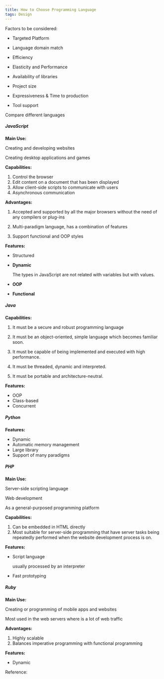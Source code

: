 ```yaml
---
title: How to Choose Programming Language
tags: Design
---
```


Factors to be considered:

- Targeted Platform

- Language domain match 

- Efficiency

- Elasticity and Performance

- Availability of libraries

- Project size

- Expressiveness & Time to production

- Tool support

Compare different languages

##### JavaScript

**Main Use:**

Creating and developing websites

Creating desktop applications and games

**Capabilities:**

1. Control the browser
2. Edit content on a document that has been displayed
3. Allow client-side scripts to communicate with users
4. Asynchronous communication

**Advantages:**

1. Accepted and supported by all the major browsers without the need of any compilers or plug-ins

2. Multi-paradigm language, has a combination of features

3. Support functional and OOP styles

**Features:**

- Structured

- ****Dynamic****

  The types in JavaScript are not related with variables but with values. 

- ****OOP****
- **Functional**

##### Java

**Capabilities:**

1. It must be a secure and robust programming language

2. It must be an object-oriented, simple language which becomes familiar soon.

3. It must be capable of being implemented and executed with high performance.

4. It must be threaded, dynamic and interpreted.

5. It must be portable and architecture-neutral.

**Features:**

- OOP
- Class-based
- Concurrent

##### Python

**Features:**

- Dynamic
- Automatic memory management
- Large library
- Support of many paradigms

##### PHP

**Main Use:**

Server-side scripting language

Web development

As a general-purposed programming platform

**Capabilities:**

1. Can be embedded in HTML directly
2. Most suitable for server-side programming that have server tasks being repeatedly performed when the website development process is on.

**Features:**

- Script language

  usually processed by an interpreter

- Fast prototyping

##### Ruby

**Main Use:**

Creating or programming of mobile apps and websites

Most used in the web servers where is a lot of web traffic

**Advantages:**

1. Highly scalable
2. Balances imperative programming with functional programming

**Features:**

- Dynamic



Reference:

[Top Programming Languages Used in Web Development]: https://www.cleverism.com/programming-languages-web-development/	"Top Programming Languages Used in Web Development"



